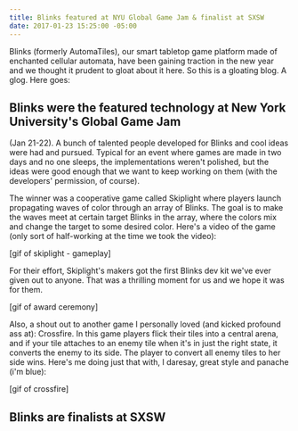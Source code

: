 ```yaml
---
title: Blinks featured at NYU Global Game Jam & finalist at SXSW
date: 2017-01-23 15:25:00 -05:00
---
```


Blinks (formerly AutomaTiles), our smart tabletop game platform made of enchanted cellular automata, have been gaining traction in the new year and we thought it prudent to gloat about it here. So this is a gloating blog. A glog. Here goes:

## Blinks were the featured technology at New York University's Global Game Jam

\(Jan 21-22). A bunch of talented people developed for Blinks and cool ideas were had and pursued. Typical for an event where games are made in two days and no one sleeps, the implementations weren't polished, but the ideas were good enough that we want to keep working on them (with the developers' permission, of course).

The winner was a cooperative game called Skiplight where players launch propagating waves of color through an array of Blinks. The goal is to make the waves meet at certain target Blinks in the array, where the colors mix and change the target to some desired color. Here's a video of the game (only sort of half-working at the time we took the video):

\[gif of skiplight - gameplay\]

For their effort, Skiplight's makers got the first Blinks dev kit we've ever given out to anyone. That was a thrilling moment for us and we hope it was for them.

\[gif of award ceremony\]

Also, a shout out to another game I personally loved (and kicked profound ass at): Crossfire. In this game players flick their tiles into a central arena, and if your tile attaches to an enemy tile when it's in just the right state, it converts the enemy to its side. The player to convert all enemy tiles to her side wins. Here's me doing just that with, I daresay, great style and panache (i'm blue):

\[gif of crossfire\]

## Blinks are finalists at SXSW